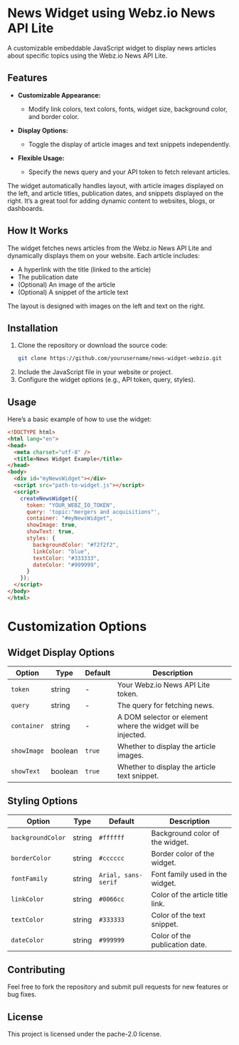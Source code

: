 # News Widget using Webz.io News API Lite

A customizable embeddable JavaScript widget to display news articles about specific topics using the Webz.io News API Lite.

## Features

- **Customizable Appearance:**
  - Modify link colors, text colors, fonts, widget size, background color, and border color.
- **Display Options:**
  - Toggle the display of article images and text snippets independently.

- **Flexible Usage:**
  - Specify the news query and your API token to fetch relevant articles.

The widget automatically handles layout, with article images displayed on the left, and article titles, publication dates, and snippets displayed on the right. It’s a great tool for adding dynamic content to websites, blogs, or dashboards.

## How It Works

The widget fetches news articles from the Webz.io News API Lite and dynamically displays them on your website. Each article includes:
- A hyperlink with the title (linked to the article)
- The publication date
- (Optional) An image of the article
- (Optional) A snippet of the article text

The layout is designed with images on the left and text on the right.

## Installation

1. Clone the repository or download the source code:
   ```bash
   git clone https://github.com/yourusername/news-widget-webzio.git
2. Include the JavaScript file in your website or project.
3. Configure the widget options (e.g., API token, query, styles).

## Usage
Here’s a basic example of how to use the widget:

```html
<!DOCTYPE html>
<html lang="en">
<head>
  <meta charset="utf-8" />
  <title>News Widget Example</title>
</head>
<body>
  <div id="myNewsWidget"></div>
  <script src="path-to-widget.js"></script>
  <script>
    createNewsWidget({
      token: "YOUR_WEBZ_IO_TOKEN",
      query: 'topic:"mergers and acquisitions"',
      container: "#myNewsWidget",
      showImage: true,
      showText: true,
      styles: {
        backgroundColor: "#f2f2f2",
        linkColor: "blue",
        textColor: "#333333",
        dateColor: "#999999",
      }
    });
  </script>
</body>
</html>
```

# Customization Options
## Widget Display Options


| Option      | Type    | Default | Description                                                  |
|-------------|---------|---------|--------------------------------------------------------------|
| `token`     | string  | -       | Your Webz.io News API Lite token.                            |
| `query`     | string  | -       | The query for fetching news.                                 |
| `container` | string  | -       | A DOM selector or element where the widget will be injected. |
| `showImage` | boolean | `true`  | Whether to display the article images.                      |
| `showText`  | boolean | `true`  | Whether to display the article text snippet.                |

## Styling Options 

| Option           | Type    | Default       | Description                           |
|------------------|---------|---------------|---------------------------------------|
| `backgroundColor`| string  | `#ffffff`     | Background color of the widget.       |
| `borderColor`    | string  | `#cccccc`     | Border color of the widget.           |
| `fontFamily`     | string  | `Arial, sans-serif` | Font family used in the widget.  |
| `linkColor`      | string  | `#0066cc`     | Color of the article title link.      |
| `textColor`      | string  | `#333333`     | Color of the text snippet.            |
| `dateColor`      | string  | `#999999`     | Color of the publication date.        |


## Contributing
Feel free to fork the repository and submit pull requests for new features or bug fixes.

## License
This project is licensed under the pache-2.0 license. 
